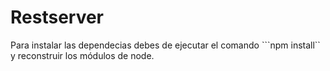 # Restserver

Para instalar las dependecias debes de ejecutar el comando ```npm install`` 
y reconstruir los módulos de node. 
